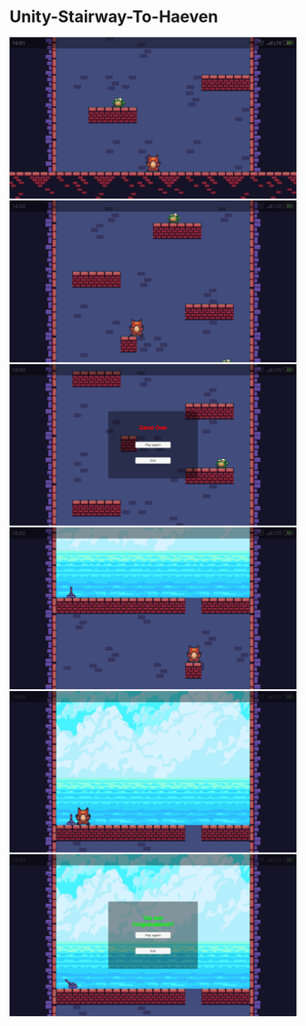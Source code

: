 # Unity-Stairway-To-Haeven
![](https://github.com/marcinvxy/Unity-Stairway-To-Haeven/blob/master/1.png) 
![](https://github.com/marcinvxy/Unity-Stairway-To-Haeven/blob/master/2.png) 
![](https://github.com/marcinvxy/Unity-Stairway-To-Haeven/blob/master/3.png) 
![](https://github.com/marcinvxy/Unity-Stairway-To-Haeven/blob/master/4.png) 
![](https://github.com/marcinvxy/Unity-Stairway-To-Haeven/blob/master/5.png) 
![](https://github.com/marcinvxy/Unity-Stairway-To-Haeven/blob/master/6.png) 

